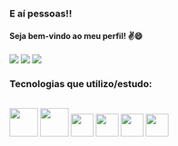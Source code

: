 ### E aí pessoas!!  
#### Seja bem-vindo ao meu perfil! ✌️😄  

<div style="display: inline_block">
	<a href="https://www.instagram.com/dev.justino" target="_blank"><img src="https://img.shields.io/badge/Instagram-E4405F?style=for-the-badge&logo=instagram&logoColor=white" target="blank"></a>
	<a href="mailto:contatodevjustino@gmail.com" target=""><img src="https://img.shields.io/badge/Gmail-D14836?style=for-the-badge&logo=gmail&logoColor=white" target=""></a>
	<a href="https://www.linkedin.com/in/rafael-justino-b04303222/" target=""><img src="https://img.shields.io/badge/LinkedIn-0077B5?style=for-the-badge&logo=linkedin&logoColor=white" target=""></a>
</div>



### Tecnologias que utilizo/estudo:

<div style="display: inline_block"><br/>
	<img height="50em" src="https://cdn.jsdelivr.net/gh/devicons/devicon/icons/html5/html5-original-wordmark.svg" />
  	<img height="50em" src="https://cdn.jsdelivr.net/gh/devicons/devicon/icons/css3/css3-original-wordmark.svg" />
  	<img height="40em" src="https://cdn.jsdelivr.net/gh/devicons/devicon/icons/javascript/javascript-original.svg" />
	<img height="40em" src="https://cdn.jsdelivr.net/gh/devicons/devicon/icons/react/react-original.svg" />
	<img height="40em" src="https://cdn.jsdelivr.net/gh/devicons/devicon/icons/python/python-original-wordmark.svg" />
	<img height="40em" src="https://cdn.jsdelivr.net/gh/devicons/devicon/icons/linux/linux-plain.svg" />
</div>

